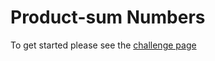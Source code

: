 # Product-sum Numbers

To get started please see the [challenge page](https://projecteuler.net/problem=88)
